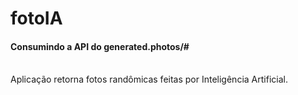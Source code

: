 <h1> fotoIA </h1>
<h4>Consumindo a API do generated.photos/#</h4>
<br>
Aplicação retorna fotos randômicas feitas por Inteligência Artificial.

